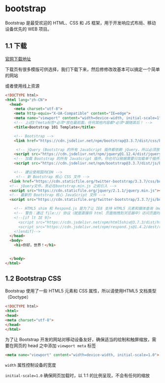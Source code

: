 # bootstrap

Bootstrap 是最受欢迎的 HTML、CSS 和 JS 框架，用于开发响应式布局、移动设备优先的 WEB 项目。

## 1.1 下载

[官网下载地址](https://v3.bootcss.com/getting-started/#download)

下载页有很多模版可供选择，我们下载下来，然后修修改改基本可以搞定一个简单的网站

或者使用线上资源

```html
<!DOCTYPE html>
<html lang="zh-CN">
  <head>
    <meta charset="utf-8">
    <meta http-equiv="X-UA-Compatible" content="IE=edge">
    <meta name="viewport" content="width=device-width, initial-scale=1">
    <!-- 上述3个meta标签*必须*放在最前面，任何其他内容都*必须*跟随其后！ -->
    <title>Bootstrap 101 Template</title>

    <!-- Bootstrap -->
    <link href="https://cdn.jsdelivr.net/npm/bootstrap@3.3.7/dist/css/bootstrap.min.css" rel="stylesheet">

     <!-- jQuery (Bootstrap 的所有 JavaScript 插件都依赖 jQuery，所以必须放在前边) -->
    <script src="https://cdn.jsdelivr.net/npm/jquery@1.12.4/dist/jquery.min.js"></script>
    <!-- 加载 Bootstrap 的所有 JavaScript 插件。你也可以根据需要只加载单个插件。 -->
    <script src="https://cdn.jsdelivr.net/npm/bootstrap@3.3.7/dist/js/bootstrap.min.js"></script>

    <!-- 建议使用国内CDN -->
     <!-- 新 Bootstrap 核心 CSS 文件 -->
  <link href="https://cdn.staticfile.org/twitter-bootstrap/3.3.7/css/bootstrap.min.css" rel="stylesheet">
  <!-- jQuery文件。务必在bootstrap.min.js 之前引入 -->
  <script src="https://cdn.staticfile.org/jquery/2.1.1/jquery.min.js"></script>
  <!-- 最新的 Bootstrap 核心 JavaScript 文件 -->
  <script src="https://cdn.staticfile.org/twitter-bootstrap/3.3.7/js/bootstrap.min.js"></script>

    <!-- HTML5 shim 和 Respond.js 是为了让 IE8 支持 HTML5 元素和媒体查询（media queries）功能 -->
    <!-- 警告：通过 file:// 协议（就是直接将 html 页面拖拽到浏览器中）访问页面时 Respond.js 不起作用 -->
    <!--[if lt IE 9]>
      <script src="https://cdn.jsdelivr.net/npm/html5shiv@3.7.3/dist/html5shiv.min.js"></script>
      <script src="https://cdn.jsdelivr.net/npm/respond.js@1.4.2/dest/respond.min.js"></script>
    <![endif]-->
  </head>
  <body>
    <h1>你好，世界！</h1>

   
  </body>
</html>
```

## 1.2 Bootstrap CSS

Bootstrap 使用了一些 HTML5 元素和 CSS 属性，所以请使用HTML5 文档类型（Doctype）

```html
<!DOCTYPE html>
<html>
<head>
<meta charset="utf-8">
</head>
</html>
```

为了让 Bootstrap 开发的网站对移动设备友好，确保适当的绘制和触屏缩放，需要在网页的 head 之中添加 `viewport meta` 标签

```html
<meta name="viewport" content="width=device-width, initial-scale=1.0">
```

`width` 属性控制设备的宽度

`initial-scale=1.0` 确保网页加载时，以 1:1 的比例呈现，不会有任何的缩放


